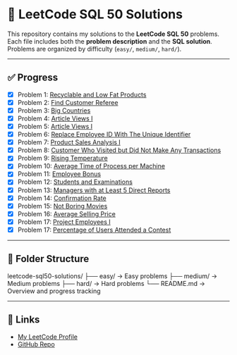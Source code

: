 # 📘 LeetCode SQL 50 Solutions

This repository contains my solutions to the **LeetCode SQL 50** problems.  
Each file includes both the **problem description** and the **SQL solution**.  
Problems are organized by difficulty (`easy/`, `medium/`, `hard/`).

---

## ✅ Progress
- [x] Problem 1: [Recyclable and Low Fat Products](easy/Recyclable_and_Low_Fat_Products.sql)
- [x] Problem 2: [Find Customer Referee](easy/Find_Customer_Referee.sql)
- [x] Problem 3: [Big Countries](easy/Big_Countries.sql)
- [x] Problem 4: [Article Views I](easy/Article_Views_I.sql)
- [x] Problem 5: [Article Views I](easy/Invalid_Tweets.sql)
- [x] Problem 6: [Replace Employee ID With The Unique Identifier](easy/Replace_Employee_ID_With_The_Unique_Identifier.sql)
- [x] Problem 7: [Product Sales Analysis I](easy/Product_Sales_Analysis_I.sql)
- [x] Problem 8: [Customer Who Visited but Did Not Make Any Transactions](easy\Customer_Who_Visited_but_Did_Not_Make_Any_Transactions.sql)
- [x] Problem 9: [Rising Temperature](easy\Rising_Temperature.sql)
- [x] Problem 10: [Average Time of Process per Machine](easy\Average_Time_of_Process_per_Machine.sql)
- [x] Problem 11: [Employee Bonus](easy\Employee_Bonus.sql)
- [x] Problem 12: [Students and Examinations](easy\Students_and_Examinations.sql)
- [x] Problem 13: [Managers with at Least 5 Direct Reports](easy\Managers_with_at_Least_5_Direct_Reports.sql)
- [x] Problem 14: [Confirmation Rate](easy\Confirmation_Rate.sql)
- [x] Problem 15: [Not Boring Movies](easy\Not_Boring_Movies.sql)
- [x] Problem 16: [Average Selling Price](easy\Average_Selling_Price.sql)
- [x] Problem 17: [Project Employees I](easy\Project_Employees_I.sql)
- [x] Problem 17: [Percentage of Users Attended a Contest](easy\Percentage_of_Users_Attended_a_Contest.sql)

---

## 📂 Folder Structure
leetcode-sql50-solutions/
├── easy/ → Easy problems
├── medium/ → Medium problems
├── hard/ → Hard problems
└── README.md → Overview and progress tracking



---

## 🔗 Links
- [My LeetCode Profile](https://leetcode.com/George-20m/)
- [GitHub Repo](https://github.com/George-20m/leetcode-sql50-solutions)
